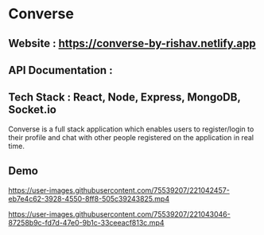 # Converse

## Website : https://converse-by-rishav.netlify.app
## API Documentation : 

## Tech Stack : React, Node, Express, MongoDB, Socket.io

Converse is a full stack application which enables users to register/login to their profile and chat with other people registered on the application in real time.

## Demo

https://user-images.githubusercontent.com/75539207/221042457-eb7e4c62-3928-4550-8ff8-505c39243825.mp4

https://user-images.githubusercontent.com/75539207/221043046-87258b9c-fd7d-47e0-9b1c-33ceeacf813c.mp4

